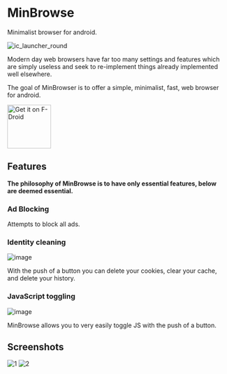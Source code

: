 # MinBrowse

Minimalist browser for android.

![ic_launcher_round](https://user-images.githubusercontent.com/70973680/127126363-82f2403b-180b-4223-aefe-dfc8ea9af891.png)

Modern day web browsers have far too many settings and features which are simply useless and seek to re-implement things already implemented well elsewhere.

The goal of MinBrowser is to offer a simple, minimalist, fast, web browser for android.

[<img src="https://fdroid.gitlab.io/artwork/badge/get-it-on.png" alt="Get it on F-Droid" height="100">](https://benarmstead.github.io/fdroid/repo?fingerprint=9CCBC7C297F0B54520834681D1D29C2184B2CD262E80AA9E453215284ED3D684)

## Features

**The philosophy of MinBrowse is to have only essential features, below are deemed essential.**

### Ad Blocking

Attempts to block all ads.

### Identity cleaning
![image](https://user-images.githubusercontent.com/70973680/127138528-3439b3be-f1cd-428a-959b-0784717155ca.png)

With the push of a button you can delete your cookies, clear your cache, and delete your history.

### JavaScript toggling
![image](https://user-images.githubusercontent.com/70973680/127138484-18bab15a-a968-4aa3-810c-b77bc172d60c.png)

MinBrowse allows you to very easily toggle JS with the push of a button.




## Screenshots

![1](https://user-images.githubusercontent.com/70973680/127140500-db817174-310f-436a-82ac-134f0ee844a4.png)
![2](https://user-images.githubusercontent.com/70973680/127140504-ec56f0ed-e218-4b21-8460-31a85106f1ea.png)
